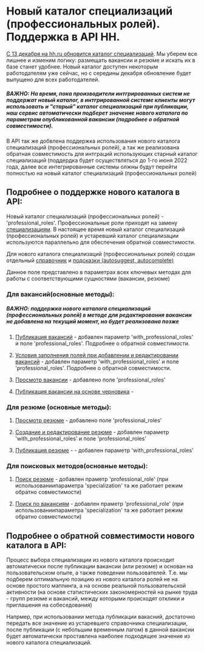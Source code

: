 # Новый каталог специализаций (профессиональных ролей). Поддержка в API HH.

[С 13 декабря на hh.ru обновится каталог специализаций](https://hh.ru/article/29566). Мы уберем все лишнее и изменим логику: размещать вакансии и резюме и искать их в базе станет удобнее. Новый каталог доступен некоторым работодателям уже сейчас, но с середины декабря обновление будет выпущено для всех работодателей.

##### ВАЖНО: На время, пока производители интгрированных систем не поддержат новый каталог, в интгрированной системе клиенты могут использовать и "старый" каталог специализаций при публикации, наш сервис автоматически подберет значение нового каталога по параметрам опубликованной вакансии (подробнее о обратной совместимости).

В API так же добвлена поддержка использования нового каталога специализаций (профессиональных ролей), а так же реализована обратная совместимость для интграций использующих старный каталог специализаций (поддердка будет осуществляться до 1-го июня 2022 года, далее все интегрированные системы олжны будут перейти полностью на новый каталог специализаций (профессиональных ролей)

## Подробнее о поддержке нового каталога в API:

Новый каталог специализаций (профессиональных ролей) - 'professional_roles'. Профессиональные роли приходят на замену [специализациям](https://github.com/hhru/api/blob/master/docs/specializations.md). В настоящее время новый каталог специализаций (профессиональных ролей) и устаревший каталог специализации используются параллельно для обеспечения обратной совместимости.

Для нового каталога специализаций (профессиональных ролей) создан отдельный [справочник](https://api.hh.ru/openapi/redoc#tag/Spravochniki/paths/~1professional_roles/get) и [подсказки (autosuggest, autocomplete)](https://api.hh.ru/openapi/redoc#tag/Spravochniki/paths/~1suggests~1professional_roles/get) 

Данное поле представлено в параметрах всех ключевых методах для работы с соответствующими сущностями (вакансии, резюме)

### Для вакансий(основные методы):

##### ВАЖНО: поддержка нового каталога специализаций (профессиональных ролей) в методе для редактирования вакансии не добавлена на текущий момент, но будет реализована позже

1. [Публикация вакансий](https://github.com/hhru/api/blob/master/docs/employer_vacancies.md#creation) - добавлен параметр 'with_professional_roles' и поле 'professional_roles'. Подробнее о обратной совместимости.

2. [Условия заполнения полей при добавлении и редактировании вакансий](https://github.com/hhru/api/blob/master/docs/employer_vacancies.md#%D1%83%D1%81%D0%BB%D0%BE%D0%B2%D0%B8%D1%8F-%D0%B7%D0%B0%D0%BF%D0%BE%D0%BB%D0%BD%D0%B5%D0%BD%D0%B8%D1%8F-%D0%BF%D0%BE%D0%BB%D0%B5%D0%B9-%D0%BF%D1%80%D0%B8-%D0%B4%D0%BE%D0%B1%D0%B0%D0%B2%D0%BB%D0%B5%D0%BD%D0%B8%D0%B8-%D0%B8-%D1%80%D0%B5%D0%B4%D0%B0%D0%BA%D1%82%D0%B8%D1%80%D0%BE%D0%B2%D0%B0%D0%BD%D0%B8%D0%B8-%D0%B2%D0%B0%D0%BA%D0%B0%D0%BD%D1%81%D0%B8%D0%B9) - добавлен параметр 'with_professional_roles' и поле 'professional_roles'. Подробнее о обратной совместимости.

3. [Просмотр вакансии](https://github.com/hhru/api/blob/master/docs/vacancies.md#item) - добавлено поле 'professional_roles'

4. [Публикация вакансии на основе черновика](https://github.com/hhru/api/blob/master/docs/vacancy_drafts.md#%D0%BF%D1%83%D0%B1%D0%BB%D0%B8%D0%BA%D0%B0%D1%86%D0%B8%D1%8F-%D0%B2%D0%B0%D0%BA%D0%B0%D0%BD%D1%81%D0%B8%D0%B8-%D0%BD%D0%B0-%D0%BE%D1%81%D0%BD%D0%BE%D0%B2%D0%B5-%D1%87%D0%B5%D1%80%D0%BD%D0%BE%D0%B2%D0%B8%D0%BA%D0%B0) - 

### Для резюме (основные методы):

1. [Просмотр резюме](https://github.com/hhru/api/blob/master/docs/resumes.md#item) - добавлено поле 'professional_roles'

2. [Создание и редактирование резюме](https://github.com/hhru/api/blob/master/docs/resumes.md#create_edit) - добавлен параметр 'with_professional_roles' и поле 'professional_roles'

3. [Публикация резюме](https://github.com/hhru/api/blob/master/docs/resumes.md#%D0%BF%D1%83%D0%B1%D0%BB%D0%B8%D0%BA%D0%B0%D1%86%D0%B8%D1%8F-%D1%80%D0%B5%D0%B7%D1%8E%D0%BC%D0%B5) - - добавлен параметр 'with_professional_roles'

### Для поисковых методов(основные методы):

1. [Поиск резюме](https://github.com/hhru/api/blob/master/docs/resumes_search.md) - добавлен праметр 'professional_role' (при использованиипараметра 'specialization' та же работает режим обратно совместимости)

2. [Поиск по вакансиям](https://github.com/hhru/api/blob/master/docs/vacancies.md#search) - добавлен праметр 'professional_role' (при использованиипараметра 'specialization' та же работает режим обратно совместимости)

## Подробнее о обратной совместимости нового каталога в API:

Процесс выбора специализации из нового каталога происходит автоматически после публикации вакансии (или резюме) и основан на пользовательском опыте, а также поведении пользователей. Т.е. мы подберем оптимальную позицию из нового каталога ролей не на основе простого маппинга, а на основе реальной пользовательской активности (на основе статистических закономерностей на рынке труда - групп резюме и вакансий, между которыми происходят отклики и приглашения на собеседования)

Напрмер, при использовании метода публикации вакасний, достаточно передать все значение из устаревшего справочника специализации, после публикации (с небольшим временным лагом) в данной вакансии будет автоматически проставлена наиболее подходящее значение из нового каталога специализаций. 
